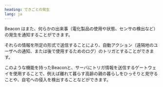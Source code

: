 ```yaml
---
heading: できごとの発生
lang: ja
---
```


Beacon はまた、何らかの出来事（電化製品の使用や状態、センサの検出など）の発生を通知することができます。

それらの情報を所定の形式で送信することにより、自動アクション（遠隔地のユーザへの通知、または後で使用するためのログ）のトリガとすることができます。

このような機能を持ったBeaconと、サーバにトリガ情報を送信するゲートウェイを使用することで、例えば離れて暮らす高齢の親の暮らしをひっそりと見守ることや、自宅への侵入を検出することなどができます。
